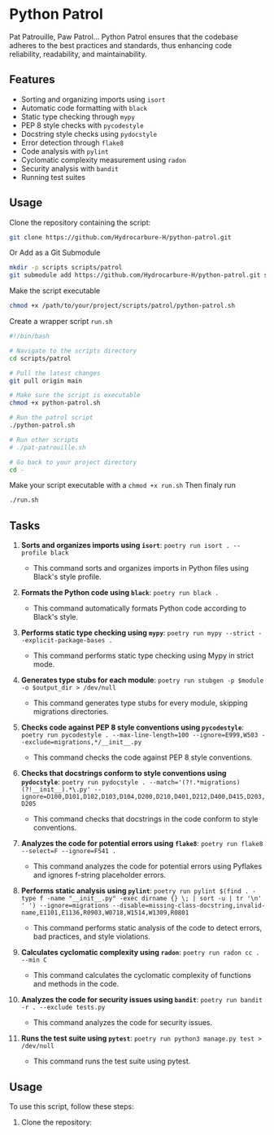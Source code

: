 # Python Patrol
 Pat Patrouille, Paw Patrol... Python Patrol ensures that the codebase adheres to the best practices and standards, thus enhancing code reliability, readability, and maintainability.

## Features

- Sorting and organizing imports using `isort`
- Automatic code formatting with `black`
- Static type checking through `mypy`
- PEP 8 style checks with `pycodestyle`
- Docstring style checks using `pydocstyle`
- Error detection through `flake8`
- Code analysis with `pylint`
- Cyclomatic complexity measurement using `radon`
- Security analysis with `bandit`
- Running test suites

## Usage
Clone the repository containing the script:
```bash
git clone https://github.com/Hydrocarbure-H/python-patrol.git
```
Or Add as a Git Submodule
```bash
mkdir -p scripts scripts/patrol
git submodule add https://github.com/Hydrocarbure-H/python-patrol.git scripts/patrol
```
Make the script executable
```bash
chmod +x /path/to/your/project/scripts/patrol/python-patrol.sh
```
Create a wrapper script `run.sh`
```bash
#!/bin/bash

# Navigate to the scripts directory
cd scripts/patrol

# Pull the latest changes
git pull origin main

# Make sure the script is executable
chmod +x python-patrol.sh

# Run the patrol script
./python-patrol.sh

# Run other scripts
# ./pat-patrouille.sh

# Go back to your project directory
cd -
```
Make your script executable with a `chmod +x run.sh`
Then finaly run
```bash
./run.sh
```
## Tasks

1. **Sorts and organizes imports using `isort`**:
   `poetry run isort . --profile black`
   - This command sorts and organizes imports in Python files using Black's style profile.

2. **Formats the Python code using `black`**:
   `poetry run black .`
   - This command automatically formats Python code according to Black's style.

3. **Performs static type checking using `mypy`**:
   `poetry run mypy --strict --explicit-package-bases .`
   - This command performs static type checking using Mypy in strict mode.

4. **Generates type stubs for each module**:
   `poetry run stubgen -p $module -o $output_dir > /dev/null`
   - This command generates type stubs for every module, skipping migrations directories.

5. **Checks code against PEP 8 style conventions using `pycodestyle`**:
   `poetry run pycodestyle . --max-line-length=100 --ignore=E999,W503 --exclude=migrations,*/__init__.py`
   - This command checks the code against PEP 8 style conventions.

6. **Checks that docstrings conform to style conventions using `pydocstyle`**:
   `poetry run pydocstyle . --match='(?!.*migrations)(?!__init__).*\.py' --ignore=D100,D101,D102,D103,D104,D200,D210,D401,D212,D400,D415,D203,D205`
   - This command checks that docstrings in the code conform to style conventions.

7. **Analyzes the code for potential errors using `flake8`**:
   `poetry run flake8 --select=F --ignore=F541 .`
   - This command analyzes the code for potential errors using Pyflakes and ignores f-string placeholder errors.

8. **Performs static analysis using `pylint`**:
   `poetry run pylint $(find . -type f -name "__init__.py" -exec dirname {} \; | sort -u | tr '\n' ' ') --ignore=migrations --disable=missing-class-docstring,invalid-name,E1101,E1136,R0903,W0718,W1514,W1309,R0801`
   - This command performs static analysis of the code to detect errors, bad practices, and style violations.

9. **Calculates cyclomatic complexity using `radon`**:
   `poetry run radon cc . --min C`
   - This command calculates the cyclomatic complexity of functions and methods in the code.

10. **Analyzes the code for security issues using `bandit`**:
    `poetry run bandit -r . --exclude tests.py`
    - This command analyzes the code for security issues.

11. **Runs the test suite using `pytest`**:
    `poetry run python3 manage.py test > /dev/null`
    - This command runs the test suite using pytest.

## Usage

To use this script, follow these steps:

1. Clone the repository:

